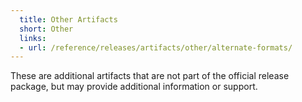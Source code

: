 ```yaml
---
  title: Other Artifacts
  short: Other
  links:
  - url: /reference/releases/artifacts/other/alternate-formats/
---
```


These are additional artifacts that are not part of the official release package, but may provide additional information or support.
